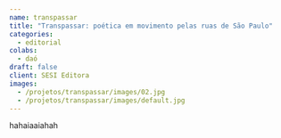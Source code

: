```yaml
---
name: transpassar
title: "Transpassar: poética em movimento pelas ruas de São Paulo"
categories:
  - editorial
colabs:
  - daó
draft: false
client: SESI Editora
images:
  - /projetos/transpassar/images/02.jpg
  - /projetos/transpassar/images/default.jpg
---
```


hahaiaaiahah
